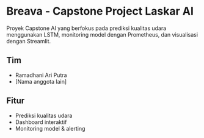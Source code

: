 # Breava - Capstone Project Laskar AI

Proyek Capstone AI yang berfokus pada prediksi kualitas udara menggunakan LSTM, monitoring model dengan Prometheus, dan visualisasi dengan Streamlit.

## Tim
- Ramadhani Ari Putra
- [Nama anggota lain]

## Fitur
- Prediksi kualitas udara
- Dashboard interaktif
- Monitoring model & alerting
